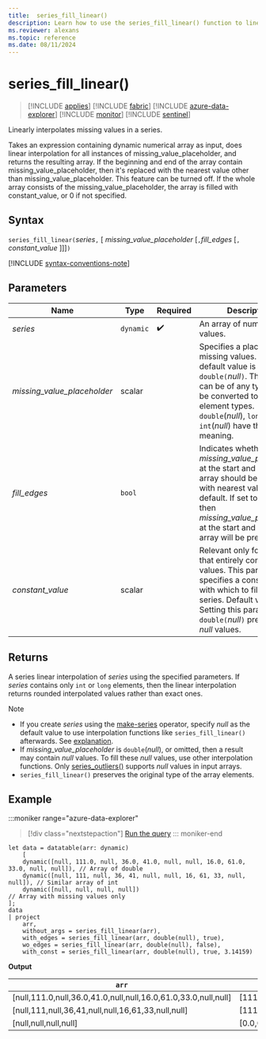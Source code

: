 ```yaml
---
title:  series_fill_linear()
description: Learn how to use the series_fill_linear() function to linearly interpolate missing values in a series.
ms.reviewer: alexans
ms.topic: reference
ms.date: 08/11/2024
---
```

# series_fill_linear()

> [!INCLUDE [applies](../includes/applies-to-version/applies.md)] [!INCLUDE [fabric](../includes/applies-to-version/fabric.md)] [!INCLUDE [azure-data-explorer](../includes/applies-to-version/azure-data-explorer.md)] [!INCLUDE [monitor](../includes/applies-to-version/monitor.md)] [!INCLUDE [sentinel](../includes/applies-to-version/sentinel.md)]

Linearly interpolates missing values in a series.

Takes an expression containing dynamic numerical array as input, does linear interpolation for all instances of missing_value_placeholder, and returns the resulting array. If the beginning and end of the array contain missing_value_placeholder, then it's replaced with the nearest value other than missing_value_placeholder. This feature can be turned off. If the whole array consists of the missing_value_placeholder, the array is filled with constant_value, or 0 if not specified.  

## Syntax

`series_fill_linear(`*series*`,` [ *missing_value_placeholder* [`,`*fill_edges* [`,` *constant_value* ]]]`)`

[!INCLUDE [syntax-conventions-note](../includes/syntax-conventions-note.md)]

## Parameters

| Name | Type | Required | Description |
|--|--|--|--|
| *series* | `dynamic` |  :heavy_check_mark: | An array of numeric values.|
| *missing_value_placeholder* | scalar | | Specifies a placeholder for missing values. The default value is `double(`*null*`)`. The value can be of any type that will be converted to actual element types. `double`(*null*), `long`(*null*) and `int`(*null*) have the same meaning.|
| *fill_edges* | `bool` | | Indicates whether *missing_value_placeholder* at the start and end of the array should be replaced with nearest value. `true` by default. If set to `false`, then *missing_value_placeholder* at the start and end of the array will be preserved.|
| *constant_value* | scalar | | Relevant only for arrays that entirely consist of *null* values. This parameter specifies a constant value with which to fill the series. Default value is 0. Setting this parameter it to `double(`*null*`)` preserves the *null* values.|

## Returns

A series linear interpolation of *series* using the specified parameters. If *series* contains only `int` or `long` elements, then the linear interpolation returns rounded interpolated values rather than exact ones.

> [!NOTE]
>
> * If you create *series* using the [make-series](make-series-operator.md) operator, specify *null* as the default value to use interpolation functions like `series_fill_linear()` afterwards. See [explanation](make-series-operator.md#list-of-series-interpolation-functions).
> * If *missing_value_placeholder* is `double`(*null*), or omitted, then a result may contain *null* values. To fill these *null* values, use other interpolation functions. Only [series_outliers()](series-outliers-function.md) supports *null* values in input arrays.
> * `series_fill_linear()` preserves the original type of the array elements.

## Example

:::moniker range="azure-data-explorer"
> [!div class="nextstepaction"]
> <a href="https://dataexplorer.azure.com/clusters/kvc9rf7q4d68qcw5sk2d6f.northeurope/databases/MyDatabase?query=H4sIAAAAAAAAA5WRzWrDMAzH74G8g44JmHYmXWEbO/QZdiwhaImSeSh2sZ2NwB5+dpq1a2kP0cGy/5b46YPJQ4Me4XVyHt+ZMrT2GZpRY6/qPE0g2P7oZjHb64FZgJRy9SDg+Ci28b75p8xBk76d9KK4/C1zAes17KzFEUwLjRlCAZF0j3emRdY1KXIi5QbjTfWK0QL+sZT2NyHXZ5nDcjs19a38B/TKOaU7+EIeyIHRPKZJ+ZImceZp8gMHaz6pnusJFYq5/5htBl+h7VxYkSOryFWtYq5YaUIbd5WLc3BFTUf3Q8U84Sw2Fubi7UCndLMwuUV2dAGvjXZ+ETwsayU38vEp/wWjK5zoigIAAA==" target="_blank">Run the query</a>
::: moniker-end

```kusto
let data = datatable(arr: dynamic)
    [
    dynamic([null, 111.0, null, 36.0, 41.0, null, null, 16.0, 61.0, 33.0, null, null]), // Array of double    
    dynamic([null, 111, null, 36, 41, null, null, 16, 61, 33, null, null]), // Similar array of int
    dynamic([null, null, null, null])                                                   // Array with missing values only
];
data
| project
    arr, 
    without_args = series_fill_linear(arr),
    with_edges = series_fill_linear(arr, double(null), true),
    wo_edges = series_fill_linear(arr, double(null), false),
    with_const = series_fill_linear(arr, double(null), true, 3.14159)  
```

**Output**

|`arr`|`without_args`|`with_edges`|`wo_edges`|`with_const`|
|---|---|---|---|---|
|[null,111.0,null,36.0,41.0,null,null,16.0,61.0,33.0,null,null]|[111.0,111.0,73.5,36.0,41.0,32.667,24.333,16.0,61.0,33.0,33.0,33.0]|[111.0,111.0,73.5,36.0,41.0,32.667,24.333,16.0,61.0,33.0,33.0,33.0]|[null,111.0,73.5,36.0,41.0,32.667,24.333,16.0,61.0,33.0,null,null]|[111.0,111.0,73.5,36.0,41.0,32.667,24.333,16.0,61.0,33.0,33.0,33.0]|
|[null,111,null,36,41,null,null,16,61,33,null,null]|[111,111,73,36,41,32,24,16,61,33,33,33]|[111,111,73,36,41,32,24,16,61,33,33,33]|[null,111,73,36,41,32,24,16,61,33,null,null]|[111,111,74,38,  41,32,24,16,61,33,33,33]|
|[null,null,null,null]|[0.0,0.0,0.0,0.0]|[0.0,0.0,0.0,0.0]|[0.0,0.0,0.0,0.0]|[3.14159,3.14159,3.14159,3.14159]|
